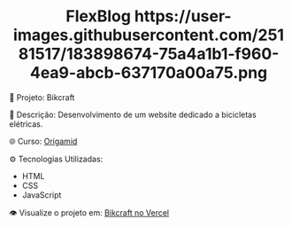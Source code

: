 <h1 align="center">FlexBlog https://user-images.githubusercontent.com/25181517/183898674-75a4a1b1-f960-4ea9-abcb-637170a00a75.png</h1>

🚀 Projeto: Bikcraft

📂 Descrição: Desenvolvimento de um website dedicado a bicicletas elétricas.

🌐 Curso: [Origamid](https://www.origamid.com/)

⚙️ Tecnologias Utilizadas:
   - HTML
   - CSS
   - JavaScript

👁️ Visualize o projeto em: [Bikcraft no Vercel](https://bikcraft-wg.vercel.app/)
